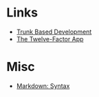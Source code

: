 # Links
 * [Trunk Based Development](https://trunkbaseddevelopment.com/)
* [The Twelve-Factor App](https://12factor.net/)

# Misc
 * [Markdown: Syntax](https://daringfireball.net/projects/markdown/syntax)
